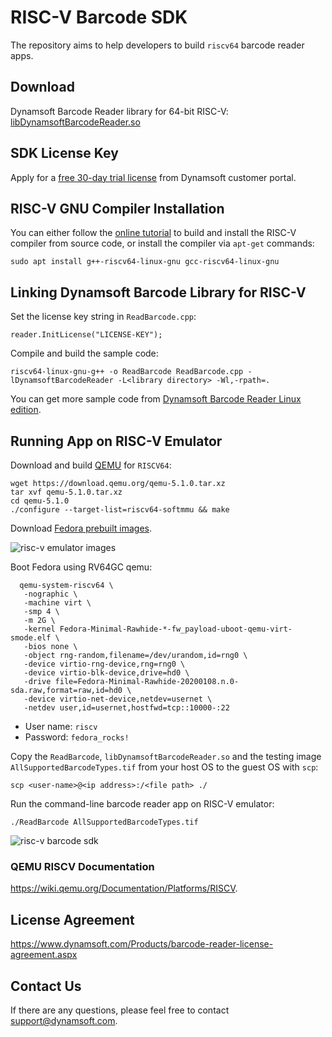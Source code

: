 # RISC-V Barcode SDK 
The repository aims to help developers to build `riscv64` barcode reader apps.

## Download
Dynamsoft Barcode Reader library for 64-bit RISC-V: [libDynamsoftBarcodeReader.so](https://www.dynamsoft.com/handle-download?productId=1000003&productVersionId=1000355&productEditionId=1000007&downloadLink=https://download2.dynamsoft.com/dbr/libDynamsoftBarcodeReader.so)

## SDK License Key
Apply for a [free 30-day trial license](https://www.dynamsoft.com/customer/license/trialLicense) from Dynamsoft customer portal.

## RISC-V GNU Compiler Installation

You can either follow the [online tutorial](https://github.com/riscv/riscv-gnu-toolchain) to build and install the RISC-V compiler from source code, or install the compiler via `apt-get` commands:

```
sudo apt install g++-riscv64-linux-gnu gcc-riscv64-linux-gnu
```

## Linking Dynamsoft Barcode Library for RISC-V
Set the license key string in `ReadBarcode.cpp`:

```
reader.InitLicense("LICENSE-KEY");
```

Compile and build the sample code:

```
riscv64-linux-gnu-g++ -o ReadBarcode ReadBarcode.cpp -lDynamsoftBarcodeReader -L<library directory> -Wl,-rpath=.
```

You can get more sample code from [Dynamsoft Barcode Reader Linux edition](https://www.dynamsoft.com/Downloads/Dynamic-Barcode-Reader-Download.aspx).

## Running App on RISC-V Emulator
Download and build [QEMU](https://www.qemu.org/download/#source) for `RISCV64`:

```
wget https://download.qemu.org/qemu-5.1.0.tar.xz
tar xvf qemu-5.1.0.tar.xz
cd qemu-5.1.0
./configure --target-list=riscv64-softmmu && make
```

Download [Fedora prebuilt images](https://dl.fedoraproject.org/pub/alt/risc-v/repo/virt-builder-images/images/).

![risc-v emulator images](https://www.dynamsoft.com/codepool/wp-content/uploads/2020/09/riscv-emulator-qemu.png)

Boot Fedora using RV64GC qemu:

```
  qemu-system-riscv64 \
   -nographic \
   -machine virt \
   -smp 4 \
   -m 2G \
   -kernel Fedora-Minimal-Rawhide-*-fw_payload-uboot-qemu-virt-smode.elf \
   -bios none \
   -object rng-random,filename=/dev/urandom,id=rng0 \
   -device virtio-rng-device,rng=rng0 \
   -device virtio-blk-device,drive=hd0 \
   -drive file=Fedora-Minimal-Rawhide-20200108.n.0-sda.raw,format=raw,id=hd0 \
   -device virtio-net-device,netdev=usernet \
   -netdev user,id=usernet,hostfwd=tcp::10000-:22
```
- User name: `riscv`
- Password: `fedora_rocks!`

Copy the `ReadBarcode`, `libDynamsoftBarcodeReader.so` and the testing image `AllSupportedBarcodeTypes.tif` from your host OS to the guest OS with `scp`:

```
scp <user-name>@<ip address>:/<file path> ./
```

Run the command-line barcode reader app on RISC-V emulator:

```
./ReadBarcode AllSupportedBarcodeTypes.tif
```

![risc-v barcode sdk](https://www.dynamsoft.com/codepool/wp-content/uploads/2020/09/riscv-barcode-sdk.png)

### QEMU RISCV Documentation 
https://wiki.qemu.org/Documentation/Platforms/RISCV.

## License Agreement
https://www.dynamsoft.com/Products/barcode-reader-license-agreement.aspx

## Contact Us
If there are any questions, please feel free to contact support@dynamsoft.com.
